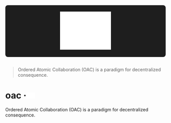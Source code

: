 <div align="center" style="background-color: #1e1e1e; padding: 20px; border-radius: 8px;">
  <img height="120" src="assets/oac.svg" alt="Ordered Atomic Collaboration (OAC)">
</div>
<br/>

> Ordered Atomic Collaboration (OAC) is a paradigm for decentralized consequence.

# oac &middot;<img height="20" src="assets/oac.svg" alt="OAC"/>
Ordered Atomic Collaboration (OAC) is a paradigm for decentralized consequence. 
